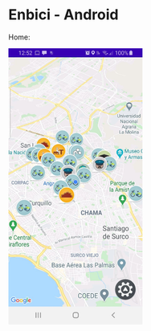 # Enbici - Android

Home:

<img src="https://raw.githubusercontent.com/gpillaca/enbici-android/master/screenshots/enbici_home.jpeg" height="550">
